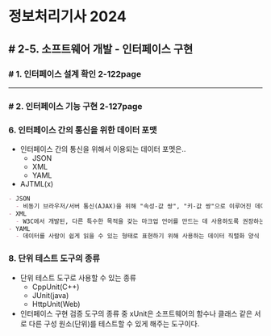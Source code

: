 # 정보처리기사 2024

## # 2-5. 소프트웨어 개발 - 인터페이스 구현

### # 1. 인터페이스 설계 확인 2-122page

---

### # 2. 인터페이스 기능 구현 2-127page

### 6. 인터페이스 간의 통신을 위한 데이터 포맷

- 인터페이스 간의 통신을 위해서 이용되는 데이터 포멧은..
  - JSON
  - XML
  - YAML
- AJTML(x)

```markdown
- JSON
  - 비동기 브라우저/서버 통신(AJAX)을 위해 "속성-값 쌍", "키-값 쌍"으로 이루어진 데이터 오브젝트를 전달하기 위해 인간이 읽을 수 있는 텍스트를 사용하는 개방형 표준 포맷
- XML
  - W3C에서 개발된, 다른 특수한 목적을 갖는 마크업 언어를 만드는 데 사용하도록 권장하는 다목적 마크업 언어
- YAML
  - 데이터를 사람이 쉽게 읽을 수 있는 형태로 표현하기 위해 사용하는 데이터 직렬화 양식
```

### 8. 단위 테스트 도구의 종류

- 단위 테스트 도구로 사용할 수 있는 종류
  - CppUnit(C++)
  - JUnit(java)
  - HttpUnit(Web)
- 인터페이스 구현 검증 도구의 종류 중 xUnit은 소프트웨어의 함수나 클래스 같은 서로 다른 구성 원소(단위)를 테스트할 수 있게 해주는 도구이다.
